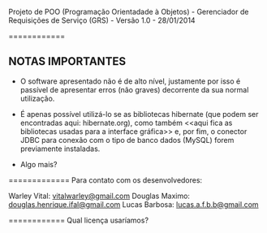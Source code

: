 Projeto de POO (Programação Orientadade à Objetos) - Gerenciador de Requisições de Serviço (GRS) - Versão 1.0 - 28/01/2014

============

NOTAS IMPORTANTES
----------------------

- O software apresentado não é de alto nível, justamente por isso é passível de apresentar erros (não graves) decorrente
da sua normal utilização.

- É apenas possível utilizá-lo se as bibliotecas hibernate (que podem ser encontradas aqui: hibernate.org), como também 
<<aqui fica as bibliotecas usadas para a interface gráfica>> e, por fim, o conector JDBC para conexão com o tipo de banco
dados (MySQL) forem previamente instaladas.

- Algo mais?



=============
Para contato com os desenvolvedores:

Warley Vital: vitalwarley@gmail.com
Douglas Maximo: douglas.henrique.ifal@gmail.com
Lucas Barbosa: lucas.a.f.b.b@gmail.com



============
Qual licença usaríamos?
